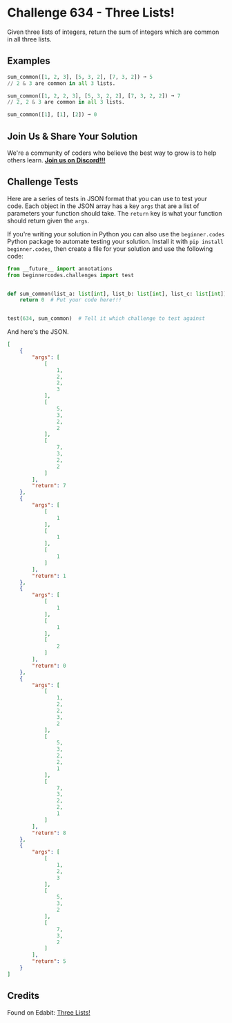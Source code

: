 # Challenge 634 - Three Lists!

Given three lists of integers, return the sum of integers which are common in all three lists.

## Examples
```python
sum_common([1, 2, 3], [5, 3, 2], [7, 3, 2]) ➞ 5
// 2 & 3 are common in all 3 lists.

sum_common([1, 2, 2, 3], [5, 3, 2, 2], [7, 3, 2, 2]) ➞ 7
// 2, 2 & 3 are common in all 3 lists.

sum_common([1], [1], [2]) ➞ 0
```
## Join Us & Share Your Solution

We're a community of coders who believe the best way to grow is to help others learn. **[Join us on Discord!!!](https://discord.gg/sfHykntuGy)**

## Challenge Tests

Here are a series of tests in JSON format that you can use to test your code. Each object in the JSON array has a key `args` that are a list of parameters your function should take. The `return` key is what your function should return given the `args`. 

If you're writing your solution in Python you can also use the `beginner.codes` Python package to automate testing your solution. Install it with `pip install beginner.codes`, then create a file for your solution and use the following code:
```python
from __future__ import annotations
from beginnercodes.challenges import test


def sum_common(list_a: list[int], list_b: list[int], list_c: list[int]) -> int:
    return 0  # Put your code here!!!


test(634, sum_common)  # Tell it which challenge to test against
```
And here's the JSON.
```json
[
    {
        "args": [
            [
                1,
                2,
                2,
                3
            ],
            [
                5,
                3,
                2,
                2
            ],
            [
                7,
                3,
                2,
                2
            ]
        ],
        "return": 7
    },
    {
        "args": [
            [
                1
            ],
            [
                1
            ],
            [
                1
            ]
        ],
        "return": 1
    },
    {
        "args": [
            [
                1
            ],
            [
                1
            ],
            [
                2
            ]
        ],
        "return": 0
    },
    {
        "args": [
            [
                1,
                2,
                2,
                3,
                2
            ],
            [
                5,
                3,
                2,
                2,
                1
            ],
            [
                7,
                3,
                2,
                2,
                1
            ]
        ],
        "return": 8
    },
    {
        "args": [
            [
                1,
                2,
                3
            ],
            [
                5,
                3,
                2
            ],
            [
                7,
                3,
                2
            ]
        ],
        "return": 5
    }
]
```
## Credits

Found on Edabit: [Three Lists!](https://edabit.com/challenge/GQjKJtG6dqeyBSCqX)
